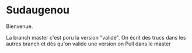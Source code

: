 # Sudaugenou

Bienvenue.

La branch master c'est poru la version "validé". On écrit des trucs dans les autres branch et dès qu'on valide une version on Pull dans le master
